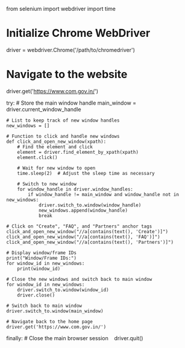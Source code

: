 from selenium import webdriver
import time

# Initialize Chrome WebDriver
driver = webdriver.Chrome('/path/to/chromedriver')

# Navigate to the website
driver.get('https://www.com.gov.in/')

try:
    # Store the main window handle
    main_window = driver.current_window_handle
    
    # List to keep track of new window handles
    new_windows = []
    
    # Function to click and handle new windows
    def click_and_open_new_window(xpath):
        # Find the element and click
        element = driver.find_element_by_xpath(xpath)
        element.click()
        
        # Wait for new window to open
        time.sleep(2)  # Adjust the sleep time as necessary
        
        # Switch to new window
        for window_handle in driver.window_handles:
            if window_handle != main_window and window_handle not in new_windows:
                driver.switch_to.window(window_handle)
                new_windows.append(window_handle)
                break
    
    # Click on "Create", "FAQ", and "Partners" anchor tags
    click_and_open_new_window("//a[contains(text(), 'Create')]")
    click_and_open_new_window("//a[contains(text(), 'FAQ')]")
    click_and_open_new_window("//a[contains(text(), 'Partners')]")
    
    # Display window/frame IDs
    print("Window/Frame IDs:")
    for window_id in new_windows:
        print(window_id)
    
    # Close the new windows and switch back to main window
    for window_id in new_windows:
        driver.switch_to.window(window_id)
        driver.close()
    
    # Switch back to main window
    driver.switch_to.window(main_window)
    
    # Navigate back to the home page
    driver.get('https://www.com.gov.in/')
    
finally:
    # Close the main browser session
    driver.quit()
